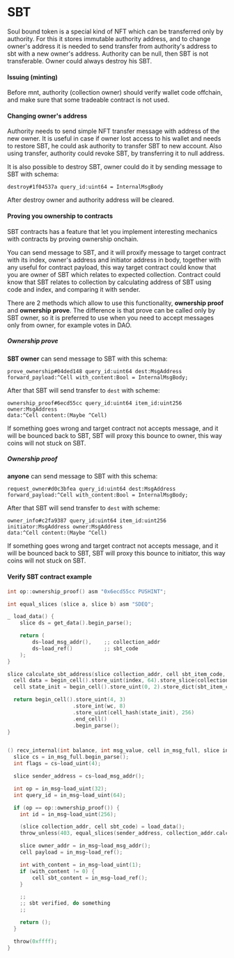 # SBT
Soul bound token is a special kind of NFT which can be transferred only by authority.
For this it stores immutable authority address, and to change owner's address it is needed to send transfer from authority's address to sbt with a new owner's address.
Authority can be null, then SBT is not transferable. Owner could always destroy his SBT.

#### Issuing (minting)
Before mnt, authority (collection owner) should verify wallet code offchain, and make sure that some tradeable contract is not used. 

#### Changing owner's address
Authority needs to send simple NFT transfer message with address of the new owner. 
It is useful in case if owner lost access to his wallet and needs to restore SBT, he could ask authority to transfer SBT to new account.
Also using transfer, authority could revoke SBT, by transferring it to null address.

It is also possible to destroy SBT, owner could do it by sending message to SBT with schema:
```
destroy#1f04537a query_id:uint64 = InternalMsgBody
```

After destroy owner and authority address will be cleared.

#### Proving you ownership to contracts
SBT contracts has a feature that let you implement interesting mechanics with contracts by proving ownership onchain. 

You can send message to SBT, and it will proxify message to target contract with its index, owner's address and initiator address in body, together with any useful for contract payload, 
this way target contract could know that you are owner of SBT which relates to expected collection. Contract could know that SBT relates to collection by calculating address of SBT using code and index, and comparing it with sender.

There are 2 methods which allow to use this functionality, **ownership proof** and **ownership prove**. 
The difference is that prove can be called only by SBT owner, so it is preferred to use when you need to accept messages only from owner, for example votes in DAO.

##### Ownership prove
**SBT owner** can send message to SBT with this schema:
```
prove_ownership#04ded148 query_id:uint64 dest:MsgAddress 
forward_payload:^Cell with_content:Bool = InternalMsgBody;
```
After that SBT will send transfer to `dest` with scheme:
```
ownership_proof#6ecd55cc query_id:uint64 item_id:uint256 owner:MsgAddress 
data:^Cell content:(Maybe ^Cell)
```
If something goes wrong and target contract not accepts message, and it will be bounced back to SBT, SBT will proxy this bounce to owner, this way coins will not stuck on SBT.

##### Ownership proof
**anyone** can send message to SBT with this schema:
```
request_owner#d0c3bfea query_id:uint64 dest:MsgAddress 
forward_payload:^Cell with_content:Bool = InternalMsgBody;
```
After that SBT will send transfer to `dest` with scheme:
```
owner_info#c2fa9387 query_id:uint64 item_id:uint256 initiator:MsgAddress owner:MsgAddress 
data:^Cell content:(Maybe ^Cell)
```
If something goes wrong and target contract not accepts message, and it will be bounced back to SBT, SBT will proxy this bounce to initiator, this way coins will not stuck on SBT.

#### Verify SBT contract example

```C
int op::ownership_proof() asm "0x6ecd55cc PUSHINT";

int equal_slices (slice a, slice b) asm "SDEQ";

_ load_data() {
    slice ds = get_data().begin_parse();

    return (
        ds~load_msg_addr(),    ;; collection_addr
        ds~load_ref()          ;; sbt_code
    );
}

slice calculate_sbt_address(slice collection_addr, cell sbt_item_code, int wc, int index) {
  cell data = begin_cell().store_uint(index, 64).store_slice(collection_addr).end_cell();
  cell state_init = begin_cell().store_uint(0, 2).store_dict(sbt_item_code).store_dict(data).store_uint(0, 1).end_cell();

  return begin_cell().store_uint(4, 3)
                     .store_int(wc, 8)
                     .store_uint(cell_hash(state_init), 256)
                     .end_cell()
                     .begin_parse();
}


() recv_internal(int balance, int msg_value, cell in_msg_full, slice in_msg) impure {
  slice cs = in_msg_full.begin_parse();
  int flags = cs~load_uint(4);

  slice sender_address = cs~load_msg_addr();

  int op = in_msg~load_uint(32);
  int query_id = in_msg~load_uint(64);

  if (op == op::ownership_proof()) {
    int id = in_msg~load_uint(256);

    (slice collection_addr, cell sbt_code) = load_data();
    throw_unless(403, equal_slices(sender_address, collection_addr.calculate_sbt_address(sbt_code, 0, id)));

    slice owner_addr = in_msg~load_msg_addr();
    cell payload = in_msg~load_ref();

    int with_content = in_msg~load_uint(1);
    if (with_content != 0) {
        cell sbt_content = in_msg~load_ref();
    }

    ;;
    ;; sbt verified, do something
    ;;

    return ();
  }

  throw(0xffff);
}
```
